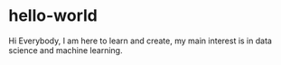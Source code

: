 # hello-world
Hi Everybody, I am here to learn and create, my main interest is in data science and machine learning. 
